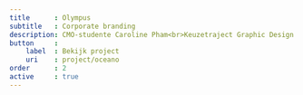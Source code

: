 ```yaml
---
title      : Olympus
subtitle   : Corporate branding
description: CMO-studente Caroline Pham<br>Keuzetraject Graphic Design
button     :
    label  : Bekijk project
    uri    : project/oceano
order      : 2
active     : true
---
```

